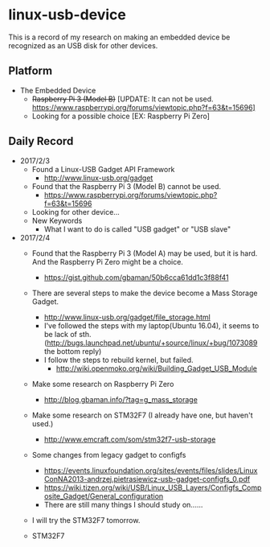 # linux-usb-device
This is a record of my research on making an embedded device be recognized as an USB disk for other devices.

## Platform
- The Embedded Device
  * ~~Raspberry Pi 3 (Model B)~~
    [UPDATE: It can not be used. https://www.raspberrypi.org/forums/viewtopic.php?f=63&t=15696]
  * Looking for a possible choice [EX: Raspberry Pi Zero]

## Daily Record
- 2017/2/3
  * Found a Linux-USB Gadget API Framework
    * http://www.linux-usb.org/gadget
  * Found that the Raspberry Pi 3 (Model B) cannot be used.
    * https://www.raspberrypi.org/forums/viewtopic.php?f=63&t=15696
  * Looking for other device...
  * New Keywords
    * What I want to do is called "USB gadget" or "USB slave"
- 2017/2/4
  * Found that the Raspberry Pi 3 (Model A) may be used, but it is hard. And the Raspberry Pi Zero might be a choice.
    * https://gist.github.com/gbaman/50b6cca61dd1c3f88f41
  * There are several steps to make the device become a Mass Storage Gadget.
    * http://www.linux-usb.org/gadget/file_storage.html
    * I've followed the steps with my laptop(Ubuntu 16.04), it seems to be lack of sth.(http://bugs.launchpad.net/ubuntu/+source/linux/+bug/1073089 the bottom reply)
    * I follow the steps to rebuild kernel, but failed.
      * http://wiki.openmoko.org/wiki/Building_Gadget_USB_Module
  * Make some research on Raspberry Pi Zero
    * http://blog.gbaman.info/?tag=g_mass_storage
  * Make some research on STM32F7 (I already have one, but haven't used.)
    * http://www.emcraft.com/som/stm32f7-usb-storage
  * Some changes from legacy gadget to configfs
    * https://events.linuxfoundation.org/sites/events/files/slides/LinuxConNA2013-andrzej.pietrasiewicz-usb-gadget-configfs_0.pdf
    * https://wiki.tizen.org/wiki/USB/Linux_USB_Layers/Configfs_Composite_Gadget/General_configuration
    * There are still many things I should study on......
  * I will try the STM32F7 tomorrow.
    
  * STM32F7

